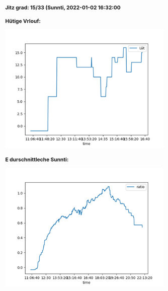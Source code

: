 ### Jitz grad: 15/33 (Sunnti, 2022-01-02 16:32:00

### Hütige Vrlouf:
![Graph](Today.png)

### E durschnittleche Sunnti:
![Graph](Sunnti.png)